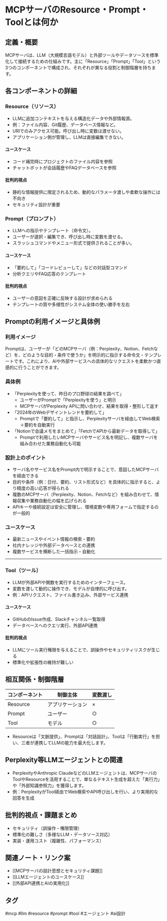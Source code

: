 # MCPサーバのResource・Prompt・Toolとは何か

## 定義・概要
MCPサーバは、LLM（大規模言語モデル）と外部ツールやデータソースを標準化して接続するための仕組みです。主に「Resource」「Prompt」「Tool」という3つのコンポーネントで構成され、それぞれが異なる役割と制御階層を持ちます。

## 各コンポーネントの詳細

### Resource（リソース）
- LLMに追加コンテキストを与える構造化データや外部情報源。
- 例：ファイル内容、Git履歴、データベース情報など。
- URIでのみアクセス可能。呼び出し時に変数は渡せない。
- アプリケーション側が管理し、LLMは直接編集できない。

#### ユースケース
- コード補完時にプロジェクトのファイル内容を参照
- チャットボットが会話履歴やFAQデータベースを参照

#### 批判的視点
- 静的な情報提供に限定されるため、動的なパラメータ渡しや柔軟な操作には不向き
- セキュリティ設計が重要

### Prompt（プロンプト）
- LLMへの指示やテンプレート（命令文）。
- ユーザーが選択・編集でき、呼び出し時に変数を渡せる。
- スラッシュコマンドやメニュー形式で提供されることが多い。

#### ユースケース
- 「要約して」「コードレビューして」などの対話型コマンド
- 分析クエリやFAQ応答のテンプレート

#### 批判的視点
- ユーザーの意図を正確に反映する設計が求められる
- テンプレートの質や多様性がシステム全体の使い勝手を左右

## Promptの利用イメージと具体例

### 利用イメージ
Promptは、ユーザーが「どのMCPサーバ（例：Perplexity、Notion、Fetchなど）を、どのような目的・条件で使うか」を明示的に指示する命令文・テンプレートです。これにより、AIや外部サービスへの具体的なリクエストを柔軟かつ直感的に行うことができます。

### 具体例
- 「Perplexityを使って、昨日のプロ野球の結果を調べて」
  - ユーザーがPromptで「Perplexityを使う」と明示
  - MCPサーバがPerplexity APIに問い合わせ、結果を取得・整形して返す
- 「2024年のWebデザイントレンドを要約して」
  - Promptで「要約して」と指示し、Perplexityサーバを経由してWeb検索＋要約を自動実行
- 「Notionで会議メモをまとめて」「FetchでAPIから最新データを取得して」
  - Promptで利用したいMCPサーバやサービス名を明記し、複数サーバを組み合わせた業務自動化も可能

### 設計上のポイント
- サーバ名やサービス名をPrompt内で明示することで、意図したMCPサーバを経由できる
- 目的や条件（例：日付、要約、リスト形式など）を具体的に指示すると、より精度の高い応答が得られる
- 複数のMCPサーバ（Perplexity、Notion、Fetchなど）を組み合わせて、情報収集や業務自動化の幅を広げられる
- APIキーや接続設定は安全に管理し、環境変数や専用フォームで指定するのが一般的

### ユースケース
- 最新ニュースやイベント情報の検索・要約
- 社内ナレッジや外部データベースとの連携
- 複数サービスを横断した一括指示・自動化

---

### Tool（ツール）
- LLMが外部APIや関数を実行するためのインターフェース。
- 変数を渡して動的に操作でき、モデルが自律的に呼び出す。
- 例：APIリクエスト、ファイル書き込み、外部サービス連携

#### ユースケース
- GitHubのIssue作成、Slackチャンネル一覧取得
- データベースへのクエリ実行、外部API連携

#### 批判的視点
- LLMにツール実行権限を与えることで、誤操作やセキュリティリスクが生じる
- 標準化や拡張性の維持が難しい

## 相互関係・制御階層
| コンポーネント | 制御主体         | 変数渡し |
|----------------|------------------|----------|
| Resource       | アプリケーション | ×        |
| Prompt         | ユーザー         | ○        |
| Tool           | モデル           | ○        |

- Resourceは「文脈提供」、Promptは「対話設計」、Toolは「行動実行」を担い、三者が連携してLLMの能力を最大化します。

## Perplexity等LLMエージェントとの関連
- PerplexityやAnthropic ClaudeなどのLLMエージェントは、MCPサーバのToolやResourceを活用することで、単なるテキスト生成を超えた「実行力」や「外部知識参照力」を獲得します。
- 例：PerplexityがTool経由でWeb検索やAPI呼び出しを行い、より実用的な回答を生成

## 批判的視点・課題まとめ
- セキュリティ（誤操作・権限管理）
- 標準化の難しさ（多様なLLM・データソース対応）
- 実装・運用コスト（複雑性、パフォーマンス）

## 関連ノート・リンク案
- [[MCPサーバの設計思想とセキュリティ課題]]
- [[LLMエージェントのユースケース]]
- [[外部API連携とAIの実用化]]

## タグ
#mcp #llm #resource #prompt #tool #エージェント #ai設計
